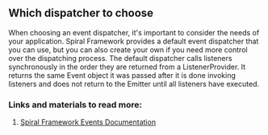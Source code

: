## Which dispatcher to choose

When choosing an event dispatcher, it's important to consider the needs of your application. Spiral Framework provides a default event dispatcher that you can use, but you can also create your own if you need more control over the dispatching process. The default dispatcher calls listeners synchronously in the order they are returned from a ListenerProvider. It returns the same Event object it was passed after it is done invoking listeners and does not return to the Emitter until all listeners have executed.

### Links and materials to read more:
1. [Spiral Framework Events Documentation](https://spiral.dev/docs/advanced-events/3.7/en)
